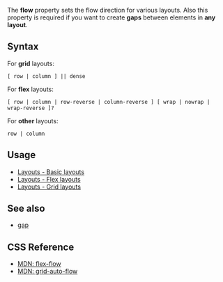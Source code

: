 The **flow** property sets the flow direction for various layouts. Also this property is required if you want to create **gaps** between elements in **any layout**.

## Syntax

For **grid** layouts:

```
[ row | column ] || dense
```

For **flex** layouts:

```
[ row | column | row-reverse | column-reverse ] [ wrap | nowrap | wrap-reverse ]?
```

For **other** layouts:

```
row | column
```

## Usage

* [Layouts - Basic layouts](../../storybook/layouts/basic-layouts.md)
* [Layouts - Flex layouts](../../storybook/layouts/flex-layouts.md)
* [Layouts - Grid layouts](../../storybook/layouts/grid-layouts.md)

## See also

* [gap](./gap.md)

## CSS Reference

* [MDN: flex-flow](!https://developer.mozilla.org/en-US/docs/Web/CSS/flex-flow)
* [MDN: grid-auto-flow](!https://developer.mozilla.org/en-US/docs/Web/CSS/grid-auto-flow)
